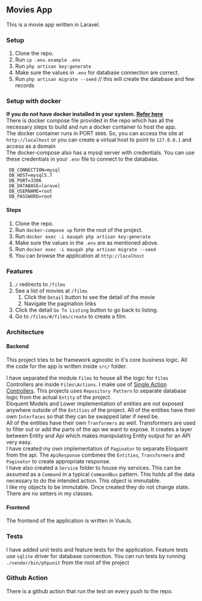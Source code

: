 ## Movies App

This is a movie app written in Laravel. 

### Setup

1. Clone the repo.
1. Run `cp .env.example .env`
1. Run `php artisan key:generate`
1. Make sure the values in `.env` for database connection are correct.
1. Run `php artisan migrate --seed` // this will create the database and few records

### Setup with docker

**If you do not have docker installed in your system. [Refer here](https://docs.docker.com/install/)**  
There is docker compose file provided in the repo which has all the necessary steps to build and run a docker container to host the app.  
The docker container runs in PORT `8080`. So, you can access the site at `http://localhost` or you can create a virtual host to point to `127.0.0.1` and access as a domain  
The docker-compose also has a mysql server with credentials. You can use these credentials in your `.env` file to connect to the database.
```dotenv
 DB_CONNECTION=mysql
 DB_HOST=mysql5.7
 DB_PORT=3306
 DB_DATABASE=laravel
 DB_USERNAME=root
 DB_PASSWORD=root
```

#### Steps
1. Clone the repo.
1. Run `docker-compose up` form the root of the project.
1. Run `docker exec -i mauqah php artisan key:generate`
1. Make sure the values in the `.env` are as mentioned above.
1. Run `docker exec -i mauqah php artisan migrate --seed`
1. You can browse the application at `http://localhost`


### Features

1. `/` redirects to `/films`
1. See a list of movies at `/films`
    1. Click the `Detail` button to see the detail of the movie
    1. Navigate the pagination links
1. Click the detail `Go To Listing` button to go back to listing.
1. Go to `/films/#/films/create` to create a film.

### Architecture

#### Backend
This project tries to be framework agnostic in it's core business logic. All the code for the app is written inside `src/` folder.  

I have separated the module `Films` to house all the logic for `films`  
Controllers are inside `Films\Actions`. I make use of [Single Action Controllers](https://laravel.com/docs/5.8/controllers#single-action-controllers).
This projects uses `Repository Pattern` to separate database logic from the actual `Entity` of the project.  
Eloquent Models and Lower implementation of entities are not exposed anywhere outside of the `Entities` of the project. All of the entities have their own `Interfaces` so that they can be swapped later if need be.  
All of the entities have their own `Tranformers` as well. Transformers are used to filter out or add the parts of the api we want to expose. It creates a layer between Entity and Api which makes manipulating Entity output for an API very easy.  
I have created my own implementation of `Paginator` to separate Eloquent from the api. The `ApiResponse` combines the `Entities`, `Transformera` and `Paginator` to create appropriate response.  
I have also created a `Service` folder to house my services. This can be assumed as a `Command` in a typical `CommandBus` pattern. This holds all the data necessary to do the intended action. This object is immutable.  
I like my objects to be immutable. Once created they do not change state. There are no setters in my classes.

#### Frontend

The frontend of the application is written in VueJs. 

### Tests

I have added unit tests and feature tests for the application. Feature tests use `sqlite` driver for database connection.
You can run tests by running `./vendor/bin/phpunit` from the root of the project

### Github Action

There is a github action that run the test on every push to the repo.
